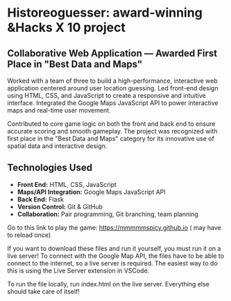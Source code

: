 


# Historeoguesser: award-winning &Hacks X 10 project 
## Collaborative Web Application — Awarded First Place in "Best Data and Maps"

Worked with a team of three to build a high-performance, interactive web application centered around user location guessing. Led front-end design using HTML, CSS, and JavaScript to create a responsive and intuitive interface. Integrated the Google Maps JavaScript API to power interactive maps and real-time user movement.

Contributed to core game logic on both the front and back end to ensure accurate scoring and smooth gameplay. The project was recognized with first place in the "Best Data and Maps" category for its innovative use of spatial data and interactive design.

## Technologies Used

- **Front End:** HTML, CSS, JavaScript  
- **Maps/API Integration:** Google Maps JavaScript API  
- **Back End:** Flask  
- **Version Control:** Git & GitHub  
- **Collaboration:** Pair programming, Git branching, team planning



Go to this link to play the game: https://mmmmmspicy.github.io ( may have to reload once)

If you want to download these files and run it yourself, you must run it on a live server! To connect with the Google Map API, the files have to be able to connect to the internet, so a live server is required. The easiest way to do this is using the Live Server extension in VSCode.

To run the file locally, run index.html on the live server. Everything else should take care of itself!


